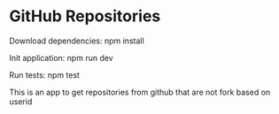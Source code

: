 # GitHub Repositories

Download dependencies: npm install

Init application: npm run dev

Run tests: npm test

This is an app to get repositories from github that are not fork based on userid

